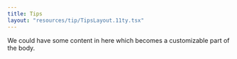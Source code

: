```yaml
---
title: Tips
layout: "resources/tip/TipsLayout.11ty.tsx"
---
```


We could have some content in here which becomes a customizable part of the body.